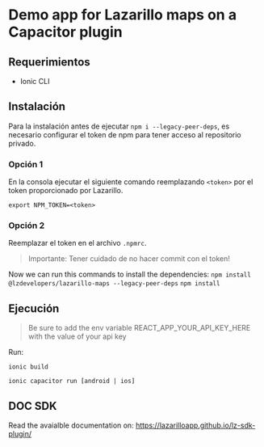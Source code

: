 # Demo app for Lazarillo maps on a Capacitor plugin

## Requerimientos
- Ionic CLI


## Instalación

Para la instalación antes de ejecutar `npm i --legacy-peer-deps`, es necesario configurar el token de npm para tener acceso al repositorio privado.

### Opción 1
En la consola ejecutar el siguiente comando reemplazando `<token>` por el token proporcionado por Lazarillo.

```{bash}
export NPM_TOKEN=<token>
```

### Opción 2
Reemplazar el token en el archivo `.npmrc`. 

> Importante: Tener cuidado de no hacer commit con el token!

Now we can run this commands to install the dependencies:
`npm install @lzdevelopers/lazarillo-maps --legacy-peer-deps`
`npm install`



## Ejecución
> Be sure to add the env variable REACT_APP_YOUR_API_KEY_HERE with the value of your api key

Run:
```
ionic build
```
```
ionic capacitor run [android | ios]
```


## DOC SDK
Read the avaialble documentation on:
https://lazarilloapp.github.io/lz-sdk-plugin/